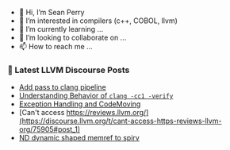 - 👋 Hi, I’m Sean Perry
- 👀 I’m interested in compilers (c++, COBOL, llvm)
- 🌱 I’m currently learning ...
- 💞️ I’m looking to collaborate on ...
- 📫 How to reach me ...

<!---
s66perry/s66perry is a ✨ special ✨ repository because its `README.md` (this file) appears on your GitHub profile.
You can click the Preview link to take a look at your changes.
--->
### 📕 Latest LLVM Discourse Posts

<!-- DISCOURSE-LLVM:START -->
- [Add pass to clang pipeline](https://discourse.llvm.org/t/add-pass-to-clang-pipeline/75909#post_1)
- [Understanding Behavior of `clang -cc1 -verify`](https://discourse.llvm.org/t/understanding-behavior-of-clang-cc1-verify/72484#post_4)
- [Exception Handling and CodeMoving](https://discourse.llvm.org/t/exception-handling-and-codemoving/75907#post_1)
- [Can&#39;t access https://reviews.llvm.org/](https://discourse.llvm.org/t/cant-access-https-reviews-llvm-org/75905#post_1)
- [ND dynamic shaped memref to spirv](https://discourse.llvm.org/t/nd-dynamic-shaped-memref-to-spirv/75884#post_4)
<!-- DISCOURSE-LLVM:END -->
